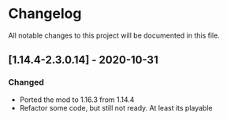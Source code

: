 # Changelog
All notable changes to this project will be documented in this file.

## [1.14.4-2.3.0.14] - 2020-10-31
### Changed
 - Ported the mod to 1.16.3 from 1.14.4
 - Refactor some code, but still not ready. At least its playable